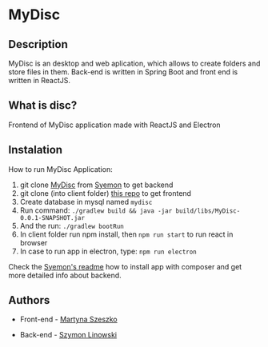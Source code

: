 # MyDisc
## Description
MyDisc is an desktop and web aplication, which allows to create folders and store files in them. Back-end is written in Spring Boot and front end is written in ReactJS.

## What is disc?
Frontend of MyDisc application made with ReactJS and Electron

## Instalation
How to run MyDisc Application:
1. git clone [MyDisc](https://github.com/Syemon/MyDisc.git) from [Syemon](https://github.com/Syemon) to get backend
2. git clone (into client folder) [this repo](https://github.com/martyna007/disc.git) to get frontend
3. Create database in mysql named `mydisc`
4. Run command:  `./gradlew build && java -jar build/libs/MyDisc-0.0.1-SNAPSHOT.jar`
5. And the run: `./gradlew bootRun`
6. In client folder run npm install, then `npm run start` to run react in browser
7. In case to run app in electron, type: `npm run electron`

Check the [Syemon's readme](https://github.com/Syemon/MyDisc/edit/master/README.md) how to install app with composer and get more detailed info about backend.

## Authors
* Front-end - [Martyna Szeszko](https://github.com/martyna007) 

* Back-end - [Szymon Linowski](https://github.com/Syemon) 
